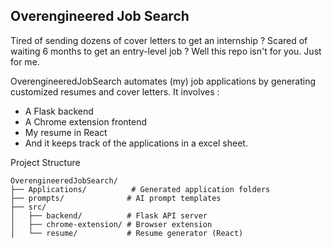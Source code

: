 ## Overengineered Job Search

Tired of sending dozens of cover letters to get an internship ? Scared of waiting 6 months to get an entry-level job ? Well this repo isn't for you. Just for me. 

OverengineeredJobSearch automates (my) job applications by generating customized resumes and cover letters. It involves : 

- A Flask backend
- A Chrome extension frontend
- My resume in React
- And it keeps track of the applications in a excel sheet. 

Project Structure

```
OverengineeredJobSearch/
├── Applications/          # Generated application folders
├── prompts/              # AI prompt templates
├── src/
│   ├── backend/          # Flask API server
│   ├── chrome-extension/ # Browser extension
│   └── resume/           # Resume generator (React)
```
